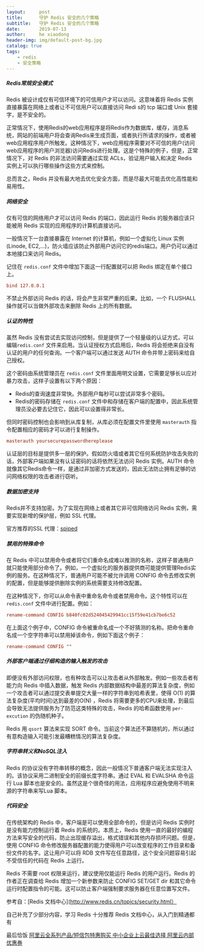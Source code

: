```yaml
---
layout:     post
title:      守护 Redis 安全的几个策略
subtitle:   守护 Redis 安全的几个策略
date:       2019-07-13
author:     he xiaodong
header-img: img/default-post-bg.jpg
catalog: true
tags:
    - redis
    - 安全策略
---
```


##### Redis常规安全模式

Redis 被设计成仅有可信环境下的可信用户才可以访问。这意味着将 Redis 实例直接暴露在网络上或者让不可信用户可以直接访问 Redi s的 tcp 端口或 Unix 套接字，是不安全的。

正常情况下，使用Redis的web应用程序是将Redis作为数据库，缓存，消息系统，网站的前端用户将会查询Redis来生成页面，或者执行所请求的操作，或者被web应用程序用户所触发。这种情况下，web应用程序需要对不可信的用户(访问web应用程序的用户浏览器)访问Redis进行处理。这是个特殊的例子，但是，正常情况下，对 Redis 的非法访问需要通过实现 ACLs，验证用户输入和决定 Redis 实例上可以执行哪些操作这些方式来控制。

总而言之，Redis 并没有最大地去优化安全方面，而是尽最大可能去优化高性能和易用性。

##### 网络安全

仅有可信的网络用户才可以访问 Redis 的端口，因此运行 Redis 的服务器应该只能被用 Redis 实现的应用程序的计算机直接访问。

一般情况下一台直接暴露在 Internet 的计算机，例如一个虚拟化 Linux 实例(Linode, EC2,…)，防火墙应该防止外部用户访问它的redis端口。用户仍可以通过本地接口来访问 Redis。

记住在 `redis.conf` 文件中增加下面这一行配置就可以把 Redis 绑定在单个接口上。
```conf
bind 127.0.0.1
```
不禁止外部访问 Redis 的话，将会产生非常严重的后果。比如，一个 FLUSHALL 操作就可以当做外部攻击来删除 Redis 上的所有数据。

##### 认证的特性

虽然 Redis 没有尝试去实现访问控制，但是提供了一个轻量级的认证方式，可以编辑`redis.conf` 文件来启用。当认证授权方式启用后，Redis 将会拒绝来自没有认证的用户的任何查询。一个客户端可以通过发送 AUTH 命令并带上密码来给自己授权。

这个密码由系统管理员在 `redis.conf` 文件里面用明文设置，它需要足够长以应对暴力攻击，这样子设置有以下两个原因：
- Redis的查询速度非常快。外部用户每秒可以尝试非常多个密码。
- Redis的密码存储在 `redis.conf` 文件中和存储在客户端的配置中，因此系统管理员没必要去记住它，因此可以设置得非常长。

但同时密码控制也会影响到从库复制，从库必须在配置文件里使用 `masterauth` 指令配置相应的密码才可以进行复制操作。
```conf
masterauth yoursecurepasswordhereplease
```
认证层的目标是提供多一层的保护。假如防火墙或者其它任何系统防护攻击失败的话，外部客户端如果没有认证密码的话将依然无法访问 Redis 实例。AUTH 命令就像其它Redis命令一样，是通过非加密方式发送的，因此无法防止拥有足够的访问网络权限的攻击者进行窃听。

##### 数据加密支持

Redis并不支持加密。为了实现在网络上或者其它非可信网络访问 Redis 实例，需要实现新增的保护层，例如 SSL 代理。

官方推荐的SSL 代理：[spiped](http://www.tarsnap.com/spiped.html)

##### 禁用的特殊命令

在 Redis 中可以禁用命令或者将它们重命名成难以推测的名称，这样子普通用户就只能使用部分命令了。例如，一个虚拟化的服务器提供商可能提供管理Redis实例的服务。在这种情况下，普通用户可能不被允许调用 CONFIG 命令去修改实例的配置，但是能够提供删除实例的系统需要支持修改配置。

在这种情况下，你可以从命令表中重命名命令或者禁用命令。这个特性可以在`redis.conf` 文件中进行配置。例如：
```conf
rename-command CONFIG b840fc02d524045429941cc15f59e41cb7be6c52
```
在上面这个例子中，CONFIG 命令被重命名成一个不好猜测的名称。把命令重命名成一个空字符串可以禁用掉该命令，例如下面这个例子：
```conf
rename-command CONFIG ""
```

##### 外部客户端通过仔细构造的输入触发的攻击

即便没有外部访问权限，也有种攻击可以让攻击者从外部触发。例如一些攻击者有能力向 Redis 中插入数据，触发 Redis 内部数据结构中最差的算法复杂度，例如一个攻击者可以通过提交表单提交大量一样的字符串到哈希表里，使得 O(1) 的算法复杂度(平均时间)达到最差的O(N) ，Redis 将需要更多的CPU来处理，到最后会导致无法提供服务为了防范这类特殊的攻击，Redis 的哈希函数使用 `per-excution` 的伪随机种子。

Redis 用 `qsort` 算法来实现 SORT 命令。当前这个算法还不算随机的，所以通过有意构造输入可能引发最糟糕情况的算法复杂度。

##### 字符串转义和NoSQL注入

Redis 的协议没有字符串转移的概念，因此一般情况下普通客户端无法实现注入的。该协议采用二进制安全的前缀长度字符串。通过 EVAL 和 EVALSHA 命令运行 Lua 脚本也是安全的。虽然这是个很奇怪的用法，应用程序应避免使用不明来源的字符串来写Lua 脚本。

##### 代码安全

在传统架构的 Redis 中，客户端是可以使用全部命令的，但是访问 Redis 实例时是没有能力控制运行着 Redis 的系统的。本质上，Redis 使用一直的最好的编程方法来写安全的代码，防止出现缓存溢出，格式错误和其他内存损坏问题。但是，使用 CONFIG 命令修改服务器配置的能力使得用户可以改变程序的工作目录和备份文件的名字。这让用户可以将 RDB 文件写在任意路径，这个安全问题容易引起不受信任的代码在 Redis 上运行。

Redis 不需要 root 权限来运行，建议使用仅能运行 Redis 的用户运行。Redis 的作者正在调查给 Redis 增加一个新参数来防止 CONFIG SET/GET dir 和其它命令运行时配置指令的可能。这可以防止客户端强制要求服务器在任意位置写文件。

参考自：[Redis 文档中心](http://www.redis.cn/topics/security.html）

自己补充了少部分内容，学习 Redis 十分推荐 Redis 文档中心，从入门到精通都有


最后恰饭 [阿里云全系列产品/短信包特惠购买 中小企业上云最佳选择 阿里云内部优惠券](https://www.aliyun.com/minisite/goods?userCode=0amqgcs9)